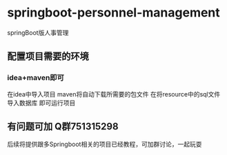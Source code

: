 # springboot-personnel-management
springBoot版人事管理
## 配置项目需要的环境
### idea+maven即可
在idea中导入项目 maven将自动下载所需要的包文件 
在将resource中的sql文件导入数据库
即可运行项目



## 有问题可加 Q群751315298 
后续将提供跟多Springboot相关的项目已经教程，可加群讨论，一起玩耍
